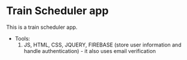 # Train Scheduler app
This is a train scheduler app. 
* Tools: 
  1. JS, HTML, CSS, JQUERY, FIREBASE (store user information and handle authentication) - it also uses email verification